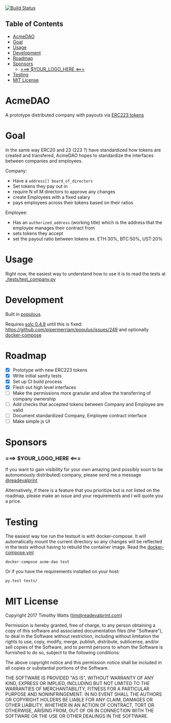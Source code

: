 [![Build Status](https://travis-ci.org/readevalprint/acme-dao.svg?branch=master)](https://travis-ci.org/readevalprint/acme-dao)

## Table of Contents
- [AcmeDAO](#acmedao)
- [Goal](#goal)
- [Usage](#usage)
- [Development](#development)
- [Roadmap](#roadmap)
- [Sponsors](#sponsors)
    + [===> $YOUR_LOGO_HERE <===](#------your-logo-here-----)
- [Testing](#testing)
- [MIT License](#mit-license)


# AcmeDAO

A prototype distributed company with payouts via [ERC223 tokens](https://github.com/aragon/ERC23/)

# Goal

In the same way ERC20 and 23 (223 ?) have standardized how tokens are created and transfered,
AcmeDAO hopes to standardize the interfaces between companies and employees.

Company:
 - Have a `address[] board_of_directors`
 - Set tokens they pay out in
 - require N of M directors to approve any changes
 - create Employees with a fixed salary
 - pays employees across their tokens based on their ratios

Employee:
 - Has an `authorized_address` (working title) which is the address that the employee manages their contract from
 - sets tokens they accept
 - set the payout ratio between tokens ex. ETH:30%, BTC:50%, UST:20%

# Usage

Right now, the easiest way to understand how to use it is to read the tests at [./tests/test_company.py](./tests/test_company.py)

# Development
Built in [populous](https://github.com/pipermerriam/populus).

Requires [solc 0.4.8](https://github.com/ethereum/solidity/tree/release_0.4.8) until this is fixed: https://github.com/pipermerriam/populus/issues/249
and optionally [docker-compose](https://docs.docker.com/compose/)

# Roadmap

- [x] Prototype with new ERC223 tokens
- [x] Write initial sanity tests
- [x] Set up CI build process
- [x] Flesh out high level interfaces
- [ ] Make the permissions more granular and allow the transferring of company ownership
- [ ] Add checks that accepted tokens between Company and Employee are valid
- [ ] Document standardized Company, Employee contract interface
- [ ] Make simple js UI

# Sponsors


### ===> $YOUR_LOGO_HERE <===

If you want to gain visibility for your own amazing (and possibly soon to be autonomously distributed) company, please send me a message [@readevalprint](https://twitter.com/readevalprint/)

Alternatively, if there is a feature that you prioritize but is not listed
on the roadmap, please make an issue and your requirements and I will quote you a price.

# Testing

The easiest way toe run the testsuit is with docker-compose. It will automatically mount the current directory so
any changes will be reflected in the tests without having to rebuild the container image. Read the [docker-compose.yml](./docker-compose.yml)

```
docker-compose acme-dao test
```

Or if you have the requirements installed on your host:

```
py.test tests/
```


# MIT License

Copyright 2017 Timothy Watts (tim@readevalprint.com)

Permission is hereby granted, free of charge, to any person obtaining a copy of this software and associated documentation files (the "Software"), to deal in the Software without restriction, including without limitation the rights to use, copy, modify, merge, publish, distribute, sublicense, and/or sell copies of the Software, and to permit persons to whom the Software is furnished to do so, subject to the following conditions:

The above copyright notice and this permission notice shall be included in all copies or substantial portions of the Software.

THE SOFTWARE IS PROVIDED "AS IS", WITHOUT WARRANTY OF ANY KIND, EXPRESS OR IMPLIED, INCLUDING BUT NOT LIMITED TO THE WARRANTIES OF MERCHANTABILITY, FITNESS FOR A PARTICULAR PURPOSE AND NONINFRINGEMENT. IN NO EVENT SHALL THE AUTHORS OR COPYRIGHT HOLDERS BE LIABLE FOR ANY CLAIM, DAMAGES OR OTHER LIABILITY, WHETHER IN AN ACTION OF CONTRACT, TORT OR OTHERWISE, ARISING FROM, OUT OF OR IN CONNECTION WITH THE SOFTWARE OR THE USE OR OTHER DEALINGS IN THE SOFTWARE.
